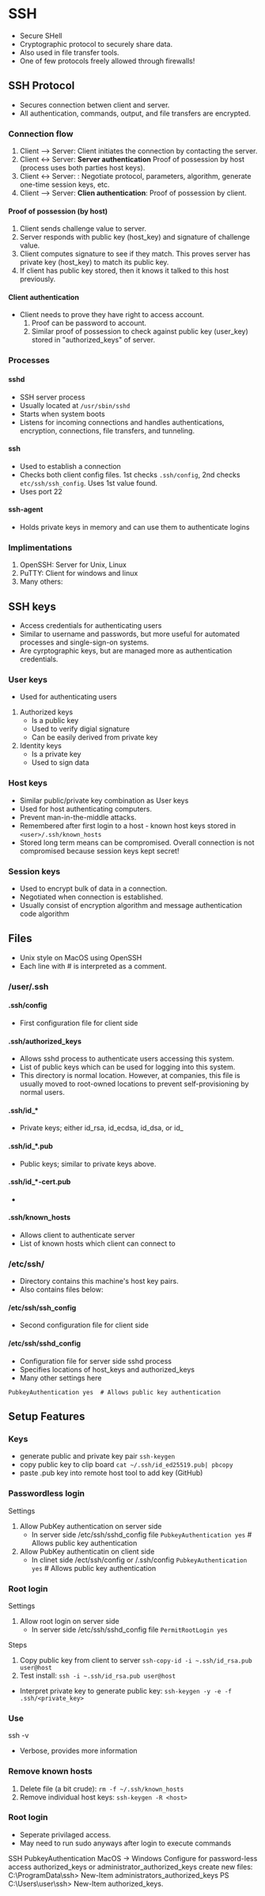# SSH
- Secure SHell
- Cryptographic protocol to securely share data.
- Also used in file transfer tools.
- One of few protocols freely allowed through firewalls!

## SSH Protocol
- Secures connection betwen client and server.
- All authentication, commands, output, and file transfers are encrypted.

### Connection flow
1. Client --> Server: Client initiates the connection by contacting the server.
2. Client <-> Server: **Server authentication** Proof of possession by host (process uses both parties host keys).
2. Client <-> Server: : Negotiate protocol, parameters, algorithm, generate one-time session keys, etc.
3. Client --> Server: **Clien authentication**: Proof of possession by client.

#### Proof of possession (by host)
1. Client sends challenge value to server.
2. Server responds with public key (host_key) and signature of challenge value.
3. Client computes signature to see if they match. This proves server has private key (host_key) to match its public key. 
4. If client has public key stored, then it knows it talked to this host previously.

#### Client authentication
- Client needs to prove they have right to access account.
    1. Proof can be password to account.
    2. Similar proof of possession to check against public key (user_key) stored in "authorized_keys" of server. 

### Processes

#### sshd
- SSH server process
- Usually located at `/usr/sbin/sshd`
- Starts when system boots
- Listens for incoming connections and handles authentications, encryption, connections, file transfers, and tunneling.

#### ssh
- Used to establish a connection
- Checks both client config files. 1st checks `.ssh/config`, 2nd checks `etc/ssh/ssh_config`. Uses 1st value found.
- Uses port 22

#### ssh-agent
- Holds private keys in memory and can use them to authenticate logins

### Implimentations
1. OpenSSH: Server for Unix, Linux
2. PuTTY: Client for windows and linux
3. Many others: 

## SSH keys
- Access credentials for authenticating users
- Similar to username and passwords, but more useful for automated processes and single-sign-on systems. 
- Are cyrptographic keys, but are managed more as authentication credentials. 

### User keys
- Used for authenticating users
1. Authorized keys
    - Is a public key
    - Used to verify digial signature
    - Can be easily derived from private key
2. Identity keys
    - Is a private key
    - Used to sign data

### Host keys
- Similar public/private key combination as User keys
- Used for host authenticating computers.
- Prevent man-in-the-middle attacks.
- Remembered after first login to a host - known host keys stored in `<user>/.ssh/known_hosts`
- Stored long term means can be compromised. Overall connection is not compromised because session keys kept secret!

### Session keys
- Used to encrypt bulk of data in a connection.
- Negotiated when connection is established.
- Usually consist of encryption algorithm and message authentication code algorithm


## Files
- Unix style on MacOS using OpenSSH
- Each line with # is interpreted as a comment.

### /user/.ssh

#### .ssh/config
- First configuration file for client side

#### .ssh/authorized_keys
- Allows sshd process to authenticate users accessing this system.
- List of public keys which can be used for logging into this system.
- This directory is normal location. However, at companies, this file is usually moved to root-owned locations to prevent self-provisioning by normal users.

#### .ssh/id_*
- Private keys; either id_rsa, id_ecdsa, id_dsa, or id_

#### .ssh/id_*.pub
- Public keys; similar to private keys above. 

#### .ssh/id_*-cert.pub
- 

#### .ssh/known_hosts
- Allows client to authenticate server
- List of known hosts which client can connect to

### /etc/ssh/
- Directory contains this machine's host key pairs. 
- Also contains files below:

#### /etc/ssh/ssh_config
- Second configuration file for client side

#### /etc/ssh/sshd_config
- Configuration file for server side sshd process
- Specifies locations of host_keys and authorized_keys
- Many other settings here

`
PubkeyAuthentication yes  # Allows public key authentication
`

## Setup Features

### Keys

- generate public and private key pair `ssh-keygen`
- copy public key to clip board  `cat ~/.ssh/id_ed25519.pub| pbcopy`
- paste .pub key into remote host tool to add key (GitHub)

### Passwordless login
Settings
1. Allow PubKey authentication on server side
    - In server side /etc/ssh/sshd_config file `PubkeyAuthentication yes`  # Allows public key authentication
2. Allow PubKey authenticatin on client side
    - In clinet side /ect/ssh/config or /.ssh/config `PubkeyAuthentication yes`  # Allows public key authentication

### Root login
Settings
1. Allow root login on server side
    - In server side /etc/ssh/sshd_config file `PermitRootLogin yes`

Steps
1. Copy public key from client to server `ssh-copy-id -i ~.ssh/id_rsa.pub user@host` 
2. Test install: `ssh -i ~.ssh/id_rsa.pub user@host`
- Interpret private key to generate public key: `ssh-keygen -y -e -f .ssh/<private_key>`

### Use

ssh -v <host>
- Verbose, provides more information

### Remove known hosts
1. Delete file (a bit crude): `rm -f ~/.ssh/known_hosts`
2. Remove individual host keys: `ssh-keygen -R <host>`

### Root login
- Seperate privilaged access.
- May need to run sudo anyways after login to execute commands


SSH PubkeyAuthentication MacOS -> Windows
Configure for password-less access
authorized_keys or administrator_authorized_keys
create new files: 
C:\ProgramData\ssh> New-Item administrators_authorized_keys
PS C:\Users\user\ssh> New-Item authorized_keys.